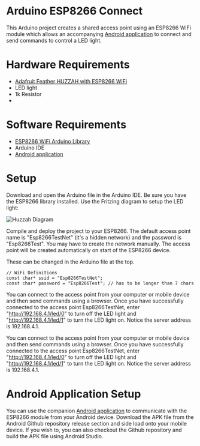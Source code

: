# Arduino ESP8266 Connect

This Arduino project creates a shared access point using an ESP8266 WiFi module which allows an accompanying [Android application](https://github.com/thanksmister/android-esp8266-connect) to connect and send commands to control a LED light. 

# Hardware Requirements
- [Adafruit Feather HUZZAH with ESP8266 WiFi](https://www.adafruit.com/product/2821)
- LED light
- 1k Resistor
- 

# Software Requirements

- [ESP8266 WiFi Arduino Library](https://github.com/esp8266/Arduino/tree/master/doc/esp8266wifi)
- Arduino IDE
- [Android application](https://github.com/thanksmister/android-esp8266-connect) 

# Setup

Download and open the Arduino file in the Arduino IDE.  Be sure you have the ESP8266 library installed.  Use the Fritzing diagram to setup the LED light:

![Huzzah Diagram](https://github.com/thanksmister/arduino-ESP8266-connect/blob/master/Huzzah_bb.png)

Compile and deploy the project to your ESP8266.  The default access point name is "Esp8266TestNet" (it's a hidden network) and the password is "Esp8266Test".   You may have to create the network manually.   The access point will be created automatically on start of the ESP8266 device.

These can be changed in the Arduino file at the top. 

```
// WiFi Definitions
const char* ssid = "Esp8266TestNet";
const char* password = "Esp8266Test"; // has to be longer than 7 chars
```

You can connect to the access point from your computer or mobile device and then send commands using a browser.  Once you have successfully connected to the access point Esp8266TestNet, enter "http://192.168.4.1/led/0" to turn off the LED light and "http://192.168.4.1/led/1" to turn the LED light on.  Notice the server address is 192.168.4.1. 


You can connect to the access point from your computer or mobile device and then send commands using a browser.  Once you have successfully connected to the access point Esp8266TestNet, enter "http://192.168.4.1/led/0" to turn off the LED light and "http://192.168.4.1/led/1" to turn the LED light on. Notice the server address is 192.168.4.1. 

# Android Application Setup 

You can use the companion [Android application](https://github.com/thanksmister/android-esp8266-connect) to communicate with the ESP8266 module from your Android device.   Download the APK file from the Android Github repository release section and side load onto your mobile device.   If you wish to, you can also checkout the Github repository and build the APK file using Android Studio. 


